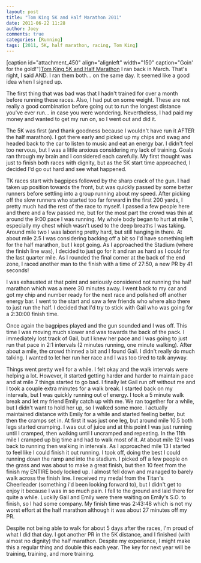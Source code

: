 ```yaml
---
layout: post
title: "Tom King 5K and Half Marathon 2011"
date: 2011-06-22 11:28
author: Joey
comments: true
categories: [Running]
tags: [2011, 5K, half marathon, racing, Tom King]
---
```

[caption id="attachment_450" align="alignleft" width="150" caption="Goin&#039; for the gold!"][Tom King 5K and Half Marathon](http://tomkingclassic.com) I ran back in March. That's right, I said AND.  I ran them both... on the same day.  It seemed like a good idea when I signed up.

The first thing that was bad was that I hadn't trained for over a month before running these races.  Also, I had put on some weight.  These are not really a good combination before going out to run the longest distance you've ever run... in case you were wondering. Nevertheless, I had paid my money and wanted to get my run on, so I went out and did it.

The 5K was first (and thank goodness because I wouldn't have run it AFTER the half marathon).  I got there early and picked up my chips and swag and headed back to the car to listen to music and eat an energy bar.  I didn't feel too nervous, but I was a little anxious considering my lack of training.  Goals ran through my brain and I considered each carefully.  My first thought was just to finish both races with dignity, but as the 5K start time approached, I decided I'd go out hard and see what happened.

TK races start with bagpipes followed by the sharp crack of the gun.  I had taken up position towards the front, but was quickly passed by some better runners before settling into a group running about my speed.  After picking off the slow runners who started too far forward in the first 200 yards, I pretty much had the rest of the race to myself.  I passed a few people here and there and a few passed me, but for the most part the crowd was thin at around the 9:00 pace I was running.  My whole body began to hurt at mile 1, especially my chest which wasn't used to the deep breaths I was taking.  Around mile two I was laboring pretty hard, but still hanging in there.  At about mile 2.5 I was considering backing off a bit so I'd have something left for the half marathon, but I kept going.  As I approached the Stadium (where the finish line was), I decided to just go for it and ran as hard as I could for the last quarter mile.  As I rounded the final corner at the back of the end zone, I raced another man to the finish with a time of 27:50, a new PR by 41 seconds!

I was exhausted at that point and seriously considered not running the half marathon which was a mere 30 minutes away.  I went back to my car and got my chip and number ready for the next race and polished off another energy bar.  I went to the start and saw a few friends who where also there to just run the half.  I decided that I'd try to stick with Gail who was going for a 2:30:00 finish time.

Once again the bagpipes played and the gun sounded and I was off.  This time I was moving much slower and was towards the back of the pack.  I immediately lost track of Gail, but I knew her pace and I was going to just run that pace in 2:1 intervals (2 minutes running, one minute walking).  After about a mile, the crowd thinned a bit and I found Gail.  I didn't really do much talking.  I wanted to let her run her race and I was too tired to talk anyway.

Things went pretty well for a while.  I felt okay and the walk intervals were helping a lot.  However, it started getting harder and harder to maintain pace and at mile 7 things started to go bad.  I finally let Gail run off without me and I took a couple extra minutes for a walk break.  I started back on my intervals, but I was quickly running out of energy.  I took a 5 minute walk break and let my friend Emily catch up with me.  We ran together for a while, but I didn't want to hold her up, so I walked some more.  I actually maintained distance with Emily for a while and started feeling better, but then the cramps set in.  At first it was just one leg, but around mile 10.5 both legs started cramping.  I was out of juice and at this point I was just running until I cramped, then walking until I uncramped and repeating.  In the 11th mile I cramped up big time and had to walk most of it.  At about mile 12 I was back to running then walking in intervals.  As I approached mile 13 I started to feel like I could finish it out running.  I took off, doing the best I could running down the ramp and into the stadium.  I picked off a few people on the grass and was about to make a great finish, but then 10 feet from the finish my ENTIRE body locked up.  I almost fell down and managed to barely walk across the finish line.  I received my medal from the Titan's Cheerleader (something i'd been looking forward to), but I didn't get to enjoy it because I was in so much pain.  I fell to the ground and laid there for quite a while.  Luckily Gail and Emily were there waiting on Emily's S.O. to finish, so I had some company.  My finish time was 2:43:48 which is not my worst effort at the half marathon although it was about 27 minutes off my PR.

Despite not being able to walk for about 5 days after the races, I'm proud of what I did that day.  I got another PR in the 5K distance, and I finished (with almost no dignity) the half marathon.  Despite my experience, I might make this a regular thing and double this each year.  The key for next year will be training, training, and more training.
